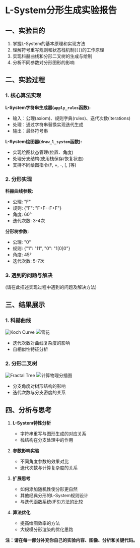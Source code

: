 # L-System分形生成实验报告

## 一、实验目的

1. 掌握L-System的基本原理和实现方法
2. 理解符号重写规则和状态栈机制(`[]`)的工作原理
3. 实现科赫曲线和分形二叉树的生成与绘制
4. 分析不同参数对分形图形的影响

## 二、实验过程

### 1. 核心算法实现

**L-System字符串生成器(`apply_rules`函数):**
- 输入：公理(axiom)、规则字典(rules)、迭代次数(iterations)
- 处理：通过字符串替换实现迭代生成
- 输出：最终符号串

**L-System绘图器(`draw_l_system`函数):**
- 实现绘图状态管理(位置、角度)
- 处理分支结构(使用栈保存/恢复状态)
- 支持不同绘图指令(F, +, -, [, ]等)

### 2. 分形实现

**科赫曲线参数:**
- 公理: "F"
- 规则: {"F": "F+F--F+F"}
- 角度: 60°
- 迭代次数: 3-4次

**分形树参数:**
- 公理: "0" 
- 规则: {"1": "11", "0": "1[0]0"}
- 角度: 45°
- 迭代次数: 5-7次

### 3. 遇到的问题与解决

(请在此描述实现过程中遇到的问题及解决方法)

## 三、结果展示

### 1. 科赫曲线
![Koch Curve](l_system_koch.png)
![雪花](https://github.com/user-attachments/assets/855183b1-6a69-4a70-a942-6055b2e80e06)

- 迭代次数对曲线复杂度的影响
- 自相似性特征分析

### 2. 分形二叉树 
![Fractal Tree](fractal_tree.png)
![计算物理分插图](https://github.com/user-attachments/assets/a2779298-f5e5-432d-bb82-5263262fc084)

- 分支角度对树形结构的影响
- 迭代次数与分支密度的关系

## 四、分析与思考

1. **L-System特性分析**
   - 字符串重写与图形生成的对应关系
   - 栈结构在分支处理中的作用

2. **参数影响实验**
   - 不同角度参数的效果对比
   - 迭代次数与计算复杂度的关系

3. **扩展思考**
   - 如何添加随机性使分形更自然
   - 其他经典分形的L-System规则设计
   - 与迭代函数系统(IFS)方法的比较

4. **算法优化**
   - 提高绘图效率的方法
   - 大规模分形渲染的优化思路

**注：请在每一部分补充你自己的实验内容、图像、分析和关键代码。**
